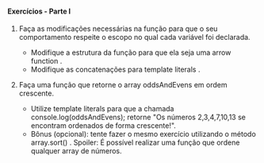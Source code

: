 #### Exercícios - Parte I

1. Faça as modificações necessárias na função para que o seu comportamento respeite o escopo no qual cada variável foi declarada.
    - Modifique a estrutura da função para que ela seja uma arrow function .
    - Modifique as concatenações para template literals .

2. Faça uma função que retorne o array oddsAndEvens em ordem crescente.
    - Utilize template literals para que a chamada console.log(oddsAndEvens); retorne "Os números 2,3,4,7,10,13 se encontram ordenados de forma crescente!".
    - Bônus (opcional): tente fazer o mesmo exercício utilizando o método array.sort() . Spoiler: É possível realizar uma função que ordene qualquer array de números.
 
